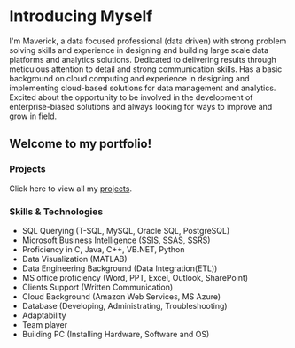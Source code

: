 <!--
**davdavid29/davdavid29** is a ✨ _special_ ✨ repository because its `README.md` (this file) appears on your GitHub profile.

Here are some ideas to get you started:

- 🔭 I’m currently working on ...
- 🌱 I’m currently learning ...
- 👯 I’m looking to collaborate on ...
- 🤔 I’m looking for help with ...
- 💬 Ask me about ...
- 📫 How to reach me: ...
- 😄 Pronouns: ...
- ⚡ Fun fact: ...
-->

# Introducing Myself
I'm Maverick, a data focused professional (data driven) with strong problem solving skills and experience in designing and building large scale data platforms and analytics solutions. Dedicated to delivering results through meticulous attention to detail and strong communication skills. Has a basic background on cloud computing and experience in designing and implementing cloud-based solutions for data management and analytics. Excited about the opportunity to be involved in the development of enterprise-biased solutions and always looking for ways to improve and grow in field.

## Welcome to my portfolio!  

### Projects
Click here to view all my [projects](https://github.com/davdavid29/Projects-Overview).

### Skills & Technologies
* SQL Querying (T-SQL, MySQL, Oracle SQL, PostgreSQL)
* Microsoft Business Intelligence (SSIS, SSAS, SSRS)
* Proficiency in C, Java, C++, VB.NET, Python
* Data Visualization (MATLAB)
* Data Engineering Background (Data Integration(ETL))
* MS office proficiency (Word, PPT, Excel, Outlook, SharePoint)
* Clients Support (Written Communication)
* Cloud Background (Amazon Web Services, MS Azure)
* Database (Developing, Administrating, Troubleshooting)
* Adaptability
* Team player
* Building PC (Installing Hardware, Software and OS)
